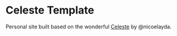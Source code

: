 # Celeste Template

Personal site built based on the wonderful [Celeste](https://github.com/nicoelayda/celeste) by @nicoelayda.
